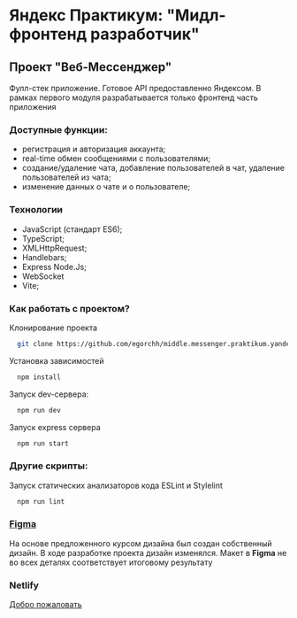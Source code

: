 # Яндекс Практикум: "Мидл-фронтенд разработчик"

## Проект "Веб-Мессенджер"
Фулл-стек приложение. Готовое API предоставленно Яндексом. 
В рамках первого модуля разрабатывается только фронтенд часть приложения

### Доступные функции:
* регистрация и авторизация аккаунта;
* real-time обмен сообщениями с пользователями;
* создание/удаление чата, добавление пользователей в чат, удаление пользователей из чата;
* изменение данных о чате и о пользователе;

### Технологии

* JavaScript (стандарт ES6);
* TypeScript;
* XMLHttpRequest;
* Handlebars;
* Express Node.Js;
* WebSocket
* Vite;

### Как работать с проектом?

Клонирование проекта

```bash
  git clone https://github.com/egorchh/middle.messenger.praktikum.yandex
```

Установка зависимостей

```bash
  npm install
```

Запуск dev-сервера:

```bash
  npm run dev
```

Запуск express сервера

```bash
  npm run start
```

### Другие скрипты:

Запуск статических анализаторов кода ESLint и Stylelint

```bash
  npm run lint
```

### [Figma](https://www.figma.com/file/35AF4eQETx6H8n5unzQwDC/Дизайн-мессенджера?node-id=11%3A7331&mode=dev)

На основе предложенного курсом дизайна был создан собственный дизайн.
В ходе разработке проекта дизайн изменялся. Макет в **Figma** не во всех деталях
соответствует итоговому результату

### Netlify

[Добро пожаловать](https://lucent-sunflower-8af641.netlify.app)
